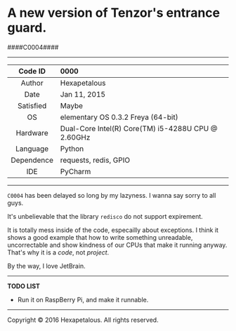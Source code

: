 A new version of Tenzor's entrance guard.
================
####C0004####

****************

|Code ID    |0000           |
|:---------:|:--------------|
|Author     |Hexapetalous   |
|Date       |Jan 11, 2015   |
|Satisfied  |Maybe          |
|OS         |elementary OS 0.3.2 Freya (64-bit)                 |
|Hardware   |Dual-Core Intel(R) Core(TM) i5-4288U CPU @ 2.60GHz |
|Language   |Python         |       
|Dependence |requests, redis, GPIO  |
|IDE        |PyCharm        |

****************

`C0004` has been delayed so long by my lazyness. I wanna say sorry to all guys.

It's unbelievable that the library `redisco` do not support expirement.

It is totally mess inside of the code, especailly about exceptions. I think it shows a good example that how to write something unreadable, uncorrectable and show kindness of our CPUs that make it running anyway. That's why it is a *code*, not *project*.

By the way, I love JetBrain.

****************

**TODO LIST**

- Run it on RaspBerry Pi, and make it runnable.

****************

Copyright &copy; 2016 Hexapetalous. All rights reserved.
